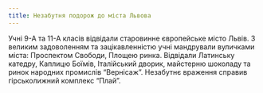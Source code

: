 ```yaml
---
title: Незабутня подорож до міста Львова
---
```


Учні 9-А та 11-А класів відвідали старовинне європейське місто Львів. З великим задоволенням та зацікавленністю учні мандрували вуличками міста: Проспектом Свободи, Площею ринка. Відвідали Латинську катедру, Каплицю Боїмів, Італійський дворик, майстерню шоколаду та ринок народних промислів “Вернісаж”. Незабутнє враження справив гірськолижний комплекс “Плай”.

<slideshow id="72157649903210939"></slideshow>
